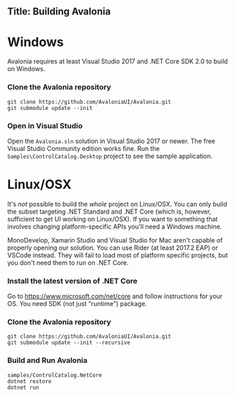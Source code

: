Title: Building Avalonia
---

# Windows

Avalonia requires at least Visual Studio 2017 and .NET Core SDK 2.0 to build on Windows.

###  Clone the Avalonia repository

```
git clone https://github.com/AvaloniaUI/Avalonia.git
git submodule update --init
```

###  Open in Visual Studio

Open the `Avalonia.sln` solution in Visual Studio 2017 or newer. The free Visual Studio Community
edition works fine. Run the `Samples\ControlCatalog.Desktop` project to see the sample application.

# Linux/OSX

It's *not* possible to build the *whole* project on Linux/OSX. You can only build the subset targeting .NET Standard and .NET Core (which is, however, sufficient to get UI working on Linux/OSX). If you want to something that involves changing platform-specific APIs you'll need a Windows machine.

MonoDevelop, Xamarin Studio and Visual Studio for Mac aren't capable of properly opening our solution. You can use Rider (at least 2017.2 EAP) or VSCode instead. They will fail to load most of platform specific projects, but you don't need them to run on .NET Core.

###  Install the latest version of .NET Core

Go to https://www.microsoft.com/net/core and follow instructions for your OS. You need SDK (not just "runtime") package.

###  Clone the Avalonia repository

```
git clone https://github.com/AvaloniaUI/Avalonia.git
git submodule update --init --recursive
```

###  Build and Run Avalonia

```
samples/ControlCatalog.NetCore
dotnet restore
dotnet run
```

